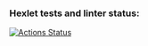 ### Hexlet tests and linter status:
[![Actions Status](https://github.com/ArtyomVolkov1/frontend-project-11/workflows/hexlet-check/badge.svg)](https://github.com/ArtyomVolkov1/frontend-project-11/actions)